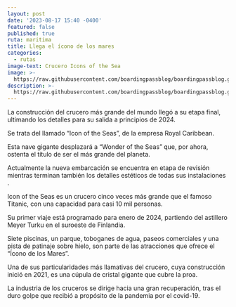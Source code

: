 ```yaml
---
layout: post
date: '2023-08-17 15:40 -0400'
featured: false
published: true
ruta: maritima
title: Llega el ícono de los mares
categories:
  - rutas
image-text: Crucero Icons of the Sea
image: >-
  https://raw.githubusercontent.com/boardingpassblog/boardingpassblog.github.io/d266b023bb3b0d9676e62ec227fb9426558ed890/assets/images/iconofthesea-bp.jpg
description: >-
  https://raw.githubusercontent.com/boardingpassblog/boardingpassblog.github.io/d266b023bb3b0d9676e62ec227fb9426558ed890/assets/images/iconofthesea-bp.jpg
---
```

La construcción del crucero más grande del mundo llegó a su etapa final, ultimando los detalles para su salida a principios de 2024.


Se trata del  llamado “Icon of the Seas”, de la empresa Royal Caribbean.


Esta nave gigante desplazará a “Wonder of the Seas” que, por ahora, ostenta el título de ser el más grande del planeta.


Actualmente la nueva embarcación se encuentra en etapa de revisión mientras terminan también los detalles estéticos de todas sus instalaciones
.

Icon of the Seas es un crucero cinco veces más grande que el famoso Titanic, con una capacidad para casi 10 mil personas.

Su primer viaje está programado para enero de 2024, partiendo del astillero Meyer Turku en el suroeste de Finlandia.


Siete piscinas, un parque, toboganes de agua, paseos comerciales y una pista de patinaje sobre hielo, son parte de las atracciones que ofrece el “Ícono de los Mares”.


Una de sus particularidades más llamativas del crucero, cuya construcción inició en 2021, es una cúpula de cristal gigante que cubre la proa.


La industria de los cruceros se dirige hacia una gran recuperación, tras el duro golpe que recibió a propósito de la pandemia por el covid-19.




